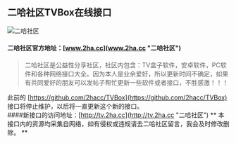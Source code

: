 ## 二哈社区TVBox在线接口
![二哈社区](https://www.2ha.cc/template/quater_6_flyme/src/logo.png "二哈社区")

#### 二哈社区官方地址：[www.2ha.cc](www.2ha.cc "二哈社区")
> 二哈社区是公益性分享社区，社区内包含：TV盒子软件，安卓软件，PC软件和各种网络接口大全。因为本人是业余爱好，所以更新时间不确定，如果有共同爱好的朋友可以发帖子帮忙更新一些软件或者接口，不胜感激！！！

此前的 [https://github.com/2hacc/TVBox](https://github.com/2hacc/TVBox) 接口将停止维护，以后将一直更新这个新的接口。  
####新接口的访问地址：[http://tv.2ha.cc](http://tv.2ha.cc "二哈社区")
** 本接口内的资源均采集自网络，如有侵权或违规请去二哈社区留言，我会及时修改删除。 **

